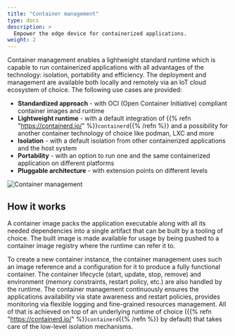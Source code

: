 ```yaml
---
title: "Container management"
type: docs
description: >
  Empower the edge device for containerized applications.
weight: 2
---
```


Container management enables a lightweight standard runtime which is capable to run containerized applications with all advantages of the technology: isolation, portability and efficiency. The deployment and management are available both locally and remotely via an IoT cloud ecosystem of choice. The following use cases are provided:

* **Standardized approach** - with OCI (Open Container Initiative) compliant container images and runtime
* **Lightweight runtime** - with a default integration of {{% refn "https://containerd.io/" %}}`containerd`{{% /refn %}} and a possibility for another container technology of choice like podman, LXC and more
* **Isolation** - with a default isolation from other containerized applications and the host system
* **Portability** - with an option to run one and the same containerized application on different platforms
* **Pluggable architecture** - with extension points on different levels

![Container management](/kanto/images/docs/concepts/container-management.png)

## How it works

A container image packs the application executable along with all its needed dependencies into a single artifact that can be built by a tooling of choice.
The built image is made available for usage by being pushed to a container image registry where the runtime can refer it to.

To create a new container instance, the container management uses such an image reference and a configuration for it to produce a fully functional container.
The container lifecycle (start, update, stop, remove) and environment (memory constraints, restart policy, etc.) are also handled by the runtime.
The container management continuously ensures the applications availability via state awareness and restart policies, provides monitoring via flexible logging and fine-grained resources management.
All of that is achieved on top of an underlying runtime of choice ({{% refn "https://containerd.io/" %}}`containerd`{{% /refn %}} by default) that takes care of the low-level isolation mechanisms.

